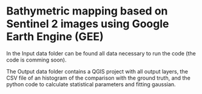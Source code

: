 # Bathymetric mapping based on Sentinel 2 images using Google Earth Engine (GEE)

In the Input data folder can be found all data necessary to run the code (the code is comming soon).

The Output data folder contains a QGIS project with all output layers, the CSV file of an histogram of the comparison with the ground truth, and the python code to calculate statistical parameters and fitting gaussian.
